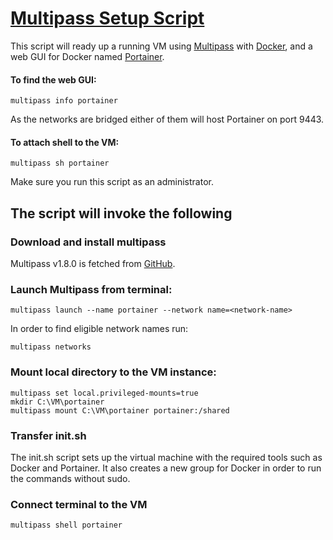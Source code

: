 # [Multipass Setup Script](https://github.com/craxo/multipass-portainer)
This script will ready up a running VM using [Multipass](https://multipass.run/) with [Docker](https://www.docker.com/), and a web GUI for Docker named [Portainer](https://www.portainer.io/).

#### To find the web GUI:
```
multipass info portainer
```

As the networks are bridged either of them will host Portainer on port 9443.

#### To attach shell to the VM:
```
multipass sh portainer
```

Make sure you run this script as an administrator.


## The script will invoke the following

### Download and install multipass
Multipass v1.8.0 is fetched from [GitHub](https://github.com/canonical/multipass/releases/v1.8.0/).

### Launch Multipass from terminal:
```
multipass launch --name portainer --network name=<network-name>
```

In order to find eligible network names run:
```
multipass networks
```


### Mount local directory to the VM instance:
```
multipass set local.privileged-mounts=true
mkdir C:\VM\portainer
multipass mount C:\VM\portainer portainer:/shared
```

### Transfer init.sh
The init.sh script sets up the virtual machine with the required tools such as Docker and Portainer.
It also creates a new group for Docker in order to run the commands without sudo.

### Connect terminal to the VM
```
multipass shell portainer
```

